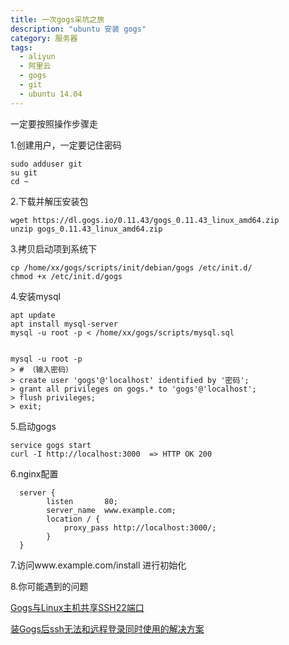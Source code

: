 ```yaml
---
title: 一次gogs采坑之旅
description: "ubuntu 安装 gogs"
category: 服务器
tags:
  - aliyun
  - 阿里云
  - gogs
  - git 
  - ubuntu 14.04
---
```


一定要按照操作步骤走

<!--more-->
1.创建用户，一定要记住密码
```
sudo adduser git
su git
cd ~
```

2.下载并解压安装包

```
wget https://dl.gogs.io/0.11.43/gogs_0.11.43_linux_amd64.zip
unzip gogs_0.11.43_linux_amd64.zip
```
3.拷贝启动项到系统下
```
cp /home/xx/gogs/scripts/init/debian/gogs /etc/init.d/ 
chmod +x /etc/init.d/gogs
```
4.安装mysql
```
apt update 
apt install mysql-server
mysql -u root -p < /home/xx/gogs/scripts/mysql.sql


mysql -u root -p
> # （输入密码）
> create user 'gogs'@'localhost' identified by '密码';
> grant all privileges on gogs.* to 'gogs'@'localhost';
> flush privileges;
> exit;
```
5.启动gogs
```
service gogs start
curl -I http://localhost:3000  => HTTP OK 200
```
6.nginx配置
```
  server {
        listen       80;
        server_name  www.example.com;
        location / {
            proxy_pass http://localhost:3000/;
        }
  }
```
7.访问www.example.com/install 进行初始化


8.你可能遇到的问题

[Gogs与Linux主机共享SSH22端口](https://blog.csdn.net/u013710784/article/details/78778044)

[装Gogs后ssh无法和远程登录同时使用的解决方案](https://blog.csdn.net/bigsea622/article/details/53956786)






